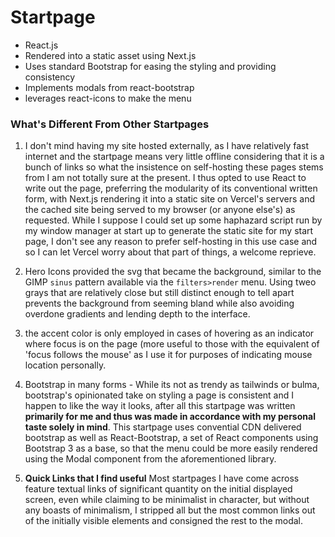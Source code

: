 # Startpage 

- React.js 
- Rendered into a static asset using Next.js 
- Uses standard Bootstrap for easing the styling and providing consistency
 - Implements modals from react-bootstrap 
- leverages react-icons to make the menu


### What's Different From Other Startpages

1. I don't mind having my site hosted externally, as I have relatively fast internet and the startpage means very little offline considering 
that it is a bunch of links so what the insistence on self-hosting these pages stems from I am not totally sure at the present. I thus
opted to use React to write out the page, preferring the modularity of its conventional written form, with Next.js rendering it into
a static site on Vercel's servers and the cached site being served to my browser (or anyone else's) as requested. While I suppose I could 
set up some haphazard script run by my window manager at start up to generate the static site for my start page, I don't see any 
reason to prefer self-hosting in this use case and so I can let Vercel worry about that part of things, a welcome reprieve. 

2. Hero Icons provided the svg that became the background, similar to the GIMP `sinus` pattern available via the `filters>render` 
menu. Using tweo grays that are relatively close but still distinct enough to tell apart prevents the background from seeming
bland while also avoiding overdone gradients and lending depth to the interface.

3. the accent color is only employed in cases of hovering as an indicator where focus is on the page (more useful to those 
with the equivalent of 'focus follows the mouse' as I use it for purposes of indicating mouse location personally. 

4. Bootstrap in many forms - While its not as trendy as tailwinds or bulma, bootstrap's opinionated take on styling a page 
is consistent and I happen to like the way it looks, after all this startpage was written **primarily for me and thus was made in 
accordance with my personal taste solely in mind**. This startpage uses convential CDN delivered bootstrap as well as React-Bootstrap, 
a set of React components using Bootstrap 3 as a base, so that the menu could be more easily rendered using the Modal component
from the aforementioned library.   

5. **Quick Links that I find useful** Most startpages I have come across feature textual links of significant quantity on the 
initial displayed screen, even while claiming to be minimalist in character, but without any boasts of minimalism, I stripped 
all but the most common links out of the initially visible elements and consigned the rest to the modal. 
